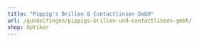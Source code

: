 ```yaml
---
title: "Pippig's Brillen & Contactlinsen GmbH"
url: /gundelfingen/pippigs-brillen-und-contactlinsen-gmbh/
shop: Optiker
---
```

